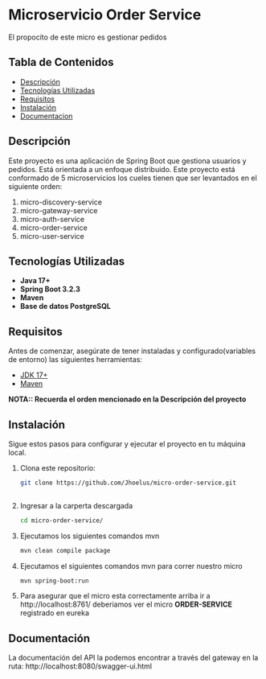 # Microservicio Order Service

El propocito de este micro es gestionar pedidos

## Tabla de Contenidos

- [Descripción](#descripción)
- [Tecnologías Utilizadas](#tecnologías-utilizadas)
- [Requisitos](#requisitos)
- [Instalación](#instalación)
- [Documentacion](#Documentacion)
  
## Descripción

Este proyecto es una aplicación de Spring Boot que gestiona usuarios y pedidos.
Está orientada a un enfoque distribuido. 
Este proyecto está conformado de 5 microservicios los cueles tienen 
que ser levantados en el siguiente orden:
1. micro-discovery-service
2. micro-gateway-service
3. micro-auth-service
4. micro-order-service
5. micro-user-service

## Tecnologías Utilizadas

- **Java 17+**
- **Spring Boot 3.2.3**
- **Maven**
- **Base de datos PostgreSQL**

## Requisitos

Antes de comenzar, asegúrate de tener instaladas y configurado(variables de entorno) las siguientes herramientas:

- [JDK 17+](https://www.oracle.com/java/technologies/javase/jdk17-archive-downloads.html)
- [Maven](https://maven.apache.org/)

**NOTA:: Recuerda el orden mencionado en la Descripción del proyecto**

## Instalación

Sigue estos pasos para configurar y ejecutar el proyecto en tu máquina local.

1. Clona este repositorio:

   ```bash
   git clone https://github.com/Jhoelus/micro-order-service.git
    
2. Ingresar a la carperta descargada
    ```bash
    cd micro-order-service/
   
3. Ejecutamos los siguientes comandos mvn
    ```bash
    mvn clean compile package

4. Ejecutamos el siguientes comandos mvn para correr nuestro micro
    ```bash
    mvn spring-boot:run 

5. Para asegurar que el micro esta correctamente arriba ir a http://localhost:8761/
   deberiamos ver el micro **ORDER-SERVICE** registrado en eureka

## Documentación
La documentación del API la podemos encontrar a través del gateway en la ruta:
http://localhost:8080/swagger-ui.html

